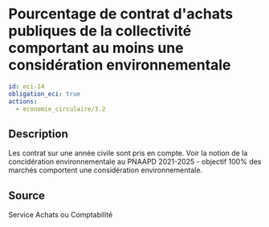 # Pourcentage de contrat d'achats publiques de la collectivité comportant au moins une considération environnementale
```yaml
id: eci-14
obligation_eci: true
actions:
  - economie_circulaire/3.2
```
## Description
Les contrat sur une année civile sont pris en compte.
Voir la notion de la concidération environnementale au PNAAPD 2021-2025 - objectif 100% des marchés comportent une considération environnementale.

## Source
Service Achats ou Comptabilité


